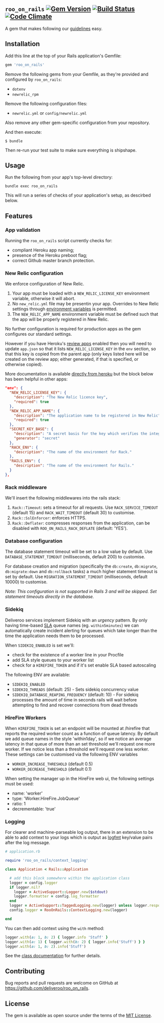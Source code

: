 ## `roo_on_rails` [![Gem Version](https://badge.fury.io/rb/roo_on_rails.svg)](https://badge.fury.io/rb/roo_on_rails) [![Build Status](https://travis-ci.org/deliveroo/roo_on_rails.svg?branch=master)](https://travis-ci.org/deliveroo/roo_on_rails) [![Code Climate](https://codeclimate.com/repos/58809e664ab8420081007382/badges/3489b7689ab2e0cf5d61/gpa.svg)](https://codeclimate.com/repos/58809e664ab8420081007382/feed)

A gem that makes following our [guidelines](http://deliveroo.engineering/guidelines/services/) easy.

## Installation

Add this line at the top of your Rails application's Gemfile:

```ruby
gem 'roo_on_rails'
```

Remove the following gems from your Gemfile, as they're provided and configured
by `roo_on_rails`:

- `dotenv`
- `newrelic_rpm`

Remove the following configuration files:

- `newrelic.yml` or `config/newrelic.yml`

Also remove any other gem-specific configuration from your repository.

And then execute:

    $ bundle

Then re-run your test suite to make sure everything is shipshape.

## Usage

Run the following from your app's top-level directory:

```
bundle exec roo_on_rails
```

This will run a series of checks of your application's setup, as descirbed
below.


## Features

### App validation

Running the `roo_on_rails` script currently checks for:

- compliant Heroku app naming;
- presence of the Heroku preboot flag;
- correct Github master branch protection.

### New Relic configuration

We enforce configuration of New Relic.

1. Your app must be loaded with a `NEW_RELIC_LICENSE_KEY` environment variable,
   otherwise it will abort.
2. No `new_relic.yml` file may be presentin your app. Overrides to New Relic settings
   through [environment
   variables](https://docs.newrelic.com/docs/agents/ruby-agent/installation-configuration/ruby-agent-configuration)
   is permitted.
3. The `NEW_RELIC_APP_NAME` environment variable must be defined
   such that the app will be properly registered in New Relic.

No further configuration is required for production apps as the gem configures our standard settings.

However if you have Heroku's [review apps](https://devcenter.heroku.com/articles/github-integration-review-apps) enabled then you will need to update `app.json` so that it lists `NEW_RELIC_LICENSE_KEY` in the `env` section, so that this key is copied from the parent app (only keys listed here will be created on the review app; either generated, if that is specified, or otherwise copied).

More documentation is available [directly from heroku](https://devcenter.heroku.com/articles/github-integration-review-apps#inheriting-config-vars) but the block below has been helpful in other apps:

```json
"env": {
  "NEW_RELIC_LICENSE_KEY": {
    "description": "The New Relic licence key",
    "required": true
  },
  "NEW_RELIC_APP_NAME": {
    "description": "The application name to be registered in New Relic",
    "required": true
  },
  "SECRET_KEY_BASE": {
    "description": "A secret basis for the key which verifies the integrity of signed cookies.",
    "generator": "secret"
  },
  "RACK_ENV": {
    "description": "The name of the environment for Rack."
  },
  "RAILS_ENV": {
    "description": "The name of the environment for Rails."
  }
},
```

### Rack middleware

We'll insert the following middlewares into the rails stack:

1. `Rack::Timeout`: sets a timeout for all requests. Use `RACK_SERVICE_TIMEOUT` (default 15) and `RACK_WAIT_TIMEOUT` (default 30) to customise.
2. `Rack::SslEnforcer`: enforces HTTPS.
3. `Rack::Deflater`: compresses responses from the application, can be disabled with `ROO_ON_RAILS_RACK_DEFLATE` (default: 'YES').

### Database configuration

The database statement timeout will be set to a low value by default. Use `DATABASE_STATEMENT_TIMEOUT` (milliseconds, default 200) to customise.

For database creation and migration (specifically the `db:create`, `db:migrate`, `db:migrate:down` and `db:rollback` tasks) a much higher statement timeout is set by default. Use `MIGRATION_STATEMENT_TIMEOUT` (milliseconds, default 10000) to customise.

_Note: This configuration is not supported in Rails 3 and will be skipped. Set statement timeouts directly in the database._

### Sidekiq

Deliveroo services implement Sidekiq with an _urgency_ pattern. By only having time-based [SLA](https://en.wikipedia.org/wiki/Service-level_agreement) queue names (eg. `within5minutes`) we can automatically create incident alerting for queues which take longer than the time the application needs them to be processed.

When `SIDEKIQ_ENABLED` is set we'll:

 - check for the existence of a worker line in your Procfile
 - add SLA style queues to your worker list
 - check for a `HIREFIRE_TOKEN` and if it's set enable SLA based autoscaling

The following ENV are available:

 - `SIDEKIQ_ENABLED`
 - `SIDEKIQ_THREADS` (default: 25) - Sets sidekiq concurrency value
 - `SIDEKIQ_DATABASE_REAPING_FREQUENCY` (default: 10) - For sidekiq processes the amount of time in seconds rails will wait before attempting to find and recover connections from dead threads

### HireFire Workers

When `HIREFIRE_TOKEN` is set an endpoint will be mounted at /hirefire that reports the required worker count as a function of queue latency. By default we add queue names in the style 'within1day', so if we notice an average latency in that queue of more than an set threshold we'll request one more worker. If we notice less than a threshold we'll request one less worker. These settings can be customised via the following ENV variables

 - `WORKER_INCREASE_THRESHOLD` (default 0.5)
 - `WORKER_DECREASE_THRESHOLD` (default 0.1)

When setting the manager up in the HireFire web ui, the following settings must be used:

- name: 'worker'
- type: 'Worker.HireFire.JobQueue'
- ratio: 1
- decrementable: 'true'

### Logging

For clearer and machine-parseable log output, there in an extension to be able to add context to your logs which is output as [logfmt](https://brandur.org/logfmt) key/value pairs after the log message.

```ruby
# application.rb

require 'roo_on_rails/context_logging'

class Application < Rails::Application

  # add this block somewhere within the application class
  logger = config.logger
  if logger.nil?
    logger = ActiveSupport::Logger.new($stdout)
    logger.formatter = config.log_formatter
  end
  logger = ActiveSupport::TaggedLogging.new(logger) unless logger.respond_to?(:tagged)
  config.logger = RooOnRails::ContextLogging.new(logger)

end
```

You can then add context using the `with` method:

```ruby
logger.with(a: 1, b: 2) { logger.info 'Stuff' }
logger.with(a: 1) { logger.with(b: 2) { logger.info('Stuff') } }
logger.with(a: 1, b: 2).info('Stuff')
```

See the [class documentation](lib/roo_on_rails/context_logging.rb) for further details.

## Contributing

Bug reports and pull requests are welcome on GitHub at https://github.com/deliveroo/roo_on_rails.


## License

The gem is available as open source under the terms of the [MIT License](http://opensource.org/licenses/MIT).
